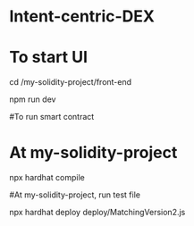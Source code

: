 # Intent-centric-DEX

# To start UI

cd /my-solidity-project/front-end

npm run dev


#To run smart contract

# At my-solidity-project

npx hardhat compile

#At my-solidity-project, run test file

npx hardhat deploy deploy/MatchingVersion2.js
